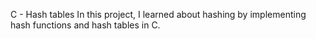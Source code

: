 C - Hash tables
In this project, I learned about hashing by implementing hash functions and hash tables in C.

